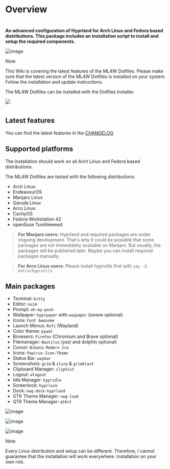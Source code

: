 # Overview

<div class="tip custom-block" style="padding-top: 8px">

**An advanced configuration of Hyprland for Arch Linux and Fedora based distributions. This package includes an installation script to install and setup the required components.**

</div>

![image](/screen-2992.jpg)

> [!NOTE]
> This Wiki is covering the latest features of the ML4W Dotfiles. Please make sure that the latest version of the ML4W Dotfiles is installed on your system. Follow the installation and update instructions.

The ML4W Dotfiles can be installed with the Dotfiles Installer.

<a href="https://mylinuxforwork.github.io/dotfiles-installer/" target="_blank"><img src="https://mylinuxforwork.github.io/dotfiles-installer/dotfiles-installer-badge.png" style="border:0;margin-bottom:10px"></a>

## Latest features

You can find the latest features in the [CHANGELOG](https://github.com/mylinuxforwork/dotfiles/blob/main/CHANGELOG.md)

## Supported platforms

The installation should work on all Arch Linux and Fedora based distributions.

The ML4W Dotfiles are tested with the following distributions:

- Arch Linux
- EndeavourOS
- Manjaro Linux
- Garuda Linux
- Arco Linux
- CachyOS
- Fedora Workstation 42
- openSuse Tumbleweed

> **For Manjaro users:** Hyprland and required packages are under ongoing development. That's why it could be possible that some packages are not immediately available on Manjaro. But usually, the packages will be published later. Maybe you can install required packages manually.

> **For Arco Linux users**: Please install hyprutils first with `yay -S extra/hyprutils`

## Main packages

- Terminal: `kitty`
- Editor: `nvim`
- Prompt: `oh-my-posh`
- Wallpaper: `hyprpaper` with `waypaper` (swww optional)
- Icons: `Font Awesome`
- Launch Menus: `Rofi` (Wayland)
- Color theme: `pywal`
- Browsers: `Firefox` (Chromium and Brave optional)
- Filemanager: `Nautilus` (yazi and dolphin optional)
- Cursor: `Bibata Modern Ice`
- Icons: `Papirus-Icon-Theme`
- Status Bar: `waybar`
- Screenshots: `grim` & `slurp` & `grimblast`
- Clipboard Manager: `cliphist`
- Logout: `wlogout` 
- Idle Manager: `hypridle`
- Screenlock: `hyprlock`
- Dock: `nwg-dock-hyprland`
- GTK Theme Manager: `nwg-look`
- QT6 Theme Manager: `qt6ct`

![image](/screen-2992-light.jpg)

![image](/overview-2.png)

![image](/overview-3.png)

> [!NOTE]
> Every Linux distribution and setup can be different. Therefore, I cannot guarantee that the installation will work everywhere. Installation on your own risk.

